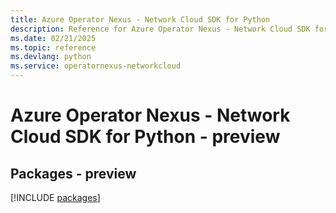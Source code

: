 ```yaml
---
title: Azure Operator Nexus - Network Cloud SDK for Python
description: Reference for Azure Operator Nexus - Network Cloud SDK for Python
ms.date: 02/21/2025
ms.topic: reference
ms.devlang: python
ms.service: operatornexus-networkcloud
---
```

# Azure Operator Nexus - Network Cloud SDK for Python - preview
## Packages - preview
[!INCLUDE [packages](operator-nexus---network-cloud-index.md)]